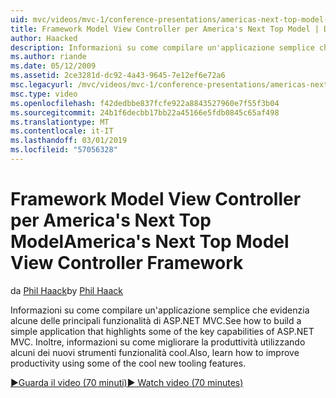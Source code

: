 ```yaml
---
uid: mvc/videos/mvc-1/conference-presentations/americas-next-top-model-view-controller-framework
title: Framework Model View Controller per America's Next Top Model | Documenti Microsoft
author: Haacked
description: Informazioni su come compilare un'applicazione semplice che evidenzia alcune delle principali funzionalità di ASP.NET MVC. Inoltre, informazioni su come migliorare la produttività usando alcune delle...
ms.author: riande
ms.date: 05/12/2009
ms.assetid: 2ce3281d-dc92-4a43-9645-7e12ef6e72a6
msc.legacyurl: /mvc/videos/mvc-1/conference-presentations/americas-next-top-model-view-controller-framework
msc.type: video
ms.openlocfilehash: f42dedbbe837fcfe922a8843527960e7f55f3b04
ms.sourcegitcommit: 24b1f6decbb17bb22a45166e5fdb0845c65af498
ms.translationtype: MT
ms.contentlocale: it-IT
ms.lasthandoff: 03/01/2019
ms.locfileid: "57056328"
---
```

<a name="americas-next-top-model-view-controller-framework"></a><span data-ttu-id="f0a42-104">Framework Model View Controller per America's Next Top Model</span><span class="sxs-lookup"><span data-stu-id="f0a42-104">America's Next Top Model View Controller Framework</span></span>
====================
<span data-ttu-id="f0a42-105">da [Phil Haack](https://github.com/Haacked)</span><span class="sxs-lookup"><span data-stu-id="f0a42-105">by [Phil Haack](https://github.com/Haacked)</span></span>

<span data-ttu-id="f0a42-106">Informazioni su come compilare un'applicazione semplice che evidenzia alcune delle principali funzionalità di ASP.NET MVC.</span><span class="sxs-lookup"><span data-stu-id="f0a42-106">See how to build a simple application that highlights some of the key capabilities of ASP.NET MVC.</span></span> <span data-ttu-id="f0a42-107">Inoltre, informazioni su come migliorare la produttività utilizzando alcuni dei nuovi strumenti funzionalità cool.</span><span class="sxs-lookup"><span data-stu-id="f0a42-107">Also, learn how to improve productivity using some of the cool new tooling features.</span></span>

[<span data-ttu-id="f0a42-108">&#9654;Guarda il video (70 minuti)</span><span class="sxs-lookup"><span data-stu-id="f0a42-108">&#9654; Watch video (70 minutes)</span></span>](https://channel9.msdn.com/Blogs/ASP-NET-Site-Videos/americas-next-top-model-view-controller-framework)
